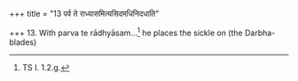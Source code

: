 +++
title = "13 पर्व ते राध्यासमित्यसिदमधिनिदधाति"

+++
13. With parva te rādhyāsam...[^1] he places the sickle on (the Darbha-blades)

[^1]: TS I. 1.2.g.  
